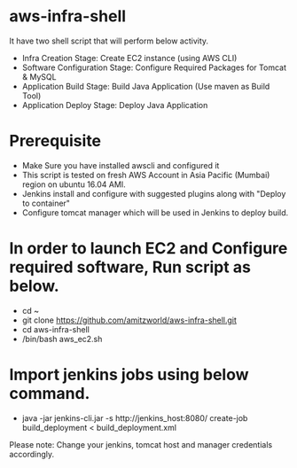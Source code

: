 # aws-infra-shell

It have two shell script that will perform below activity.

- Infra Creation Stage: Create EC2 instance (using AWS CLI)
- Software Configuration Stage: Configure Required Packages for Tomcat & MySQL
- Application Build Stage: Build Java Application (Use maven as Build Tool)
- Application Deploy Stage: Deploy Java Application 

# Prerequisite

- Make Sure you have installed awscli and configured it
- This script is tested on fresh AWS Account in Asia Pacific (Mumbai) region on ubuntu 16.04 AMI.
- Jenkins install and configure with suggested plugins along with "Deploy to container"
- Configure tomcat manager which will be used in Jenkins to deploy build.

# In order to launch EC2 and Configure required software, Run script as below.

- cd ~
- git clone https://github.com/amitzworld/aws-infra-shell.git
- cd aws-infra-shell
- /bin/bash aws_ec2.sh

# Import jenkins jobs using below command.
- java -jar jenkins-cli.jar -s http://jenkins_host:8080/ create-job  build_deployment < build_deployment.xml

Please note: Change your jenkins, tomcat host and manager credentials accordingly.


